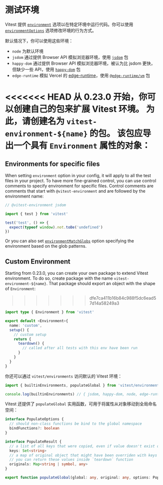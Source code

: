 # 测试环境

Vitest 提供 [`environment`](/config/#environment) 选项以在特定环境中运行代码。你可以使用 [`environmentOptions`](/config/#environmentoptions) 选项修改环境的行为方式。

默认情况下，你可以使用这些环境：

- `node` 为默认环境
- `jsdom` 通过提供 Browser API 模拟浏览器环境，使用 [`jsdom`](https://github.com/jsdom/jsdom) 包
- `happy-dom` 通过提供 Browser API 模拟浏览器环境，被认为比 jsdom 更快，但缺少一些 API，使用 [`happy-dom`](https://github.com/capricorn86/happy-dom) 包
- `edge-runtime` 模拟 Vercel 的 [edge-runtime](https://edge-runtime.vercel.app/)，使用 [`@edge-runtime/vm`](https://www.npmjs.com/package/@edge-runtime/vm) 包

<<<<<<< HEAD
从 0.23.0 开始，你可以创建自己的包来扩展 Vitest 环境。 为此，请创建名为 `vitest-environment-${name}` 的包。 该包应导出一个具有 `Environment` 属性的对象：
=======
## Environments for specific files

When setting `environment` option in your config, it will apply to all the test files in your project. To have more fine-grained control, you can use control comments to specify environment for specific files. Control comments are comments that start with `@vitest-environment` and are followed by the environment name:

```ts
// @vitest-environment jsdom

import { test } from 'vitest'

test('test', () => {
  expect(typeof window).not.toBe('undefined')
})
```

Or you can also set [`environmentMatchGlobs`](https://vitest.dev/config/#environmentmatchglobs) option specifying the environment based on the glob patterns.

## Custom Environment

Starting from 0.23.0, you can create your own package to extend Vitest environment. To do so, create package with the name `vitest-environment-${name}`. That package should export an object with the shape of `Environment`:
>>>>>>> dfe7ca411b16b84c988f5dc6ead57d14a58249a3

```ts
import type { Environment } from 'vitest'

export default <Environment>{
  name: 'custom',
  setup() {
    // custom setup
    return {
      teardown() {
        // called after all tests with this env have been run
      }
    }
  }
}
```

你还可以通过 `vitest/environments` 访问默认的 Vitest 环境：

```ts
import { builtinEnvironments, populateGlobal } from 'vitest/environments'

console.log(builtinEnvironments) // { jsdom, happy-dom, node, edge-runtime }
```

Vitest 还提供了 `populateGlobal` 实用函数，可用于将属性从对象移动到全局命名空间：

```ts
interface PopulateOptions {
  // should non-class functions be bind to the global namespace
  bindFunctions?: boolean
}

interface PopulateResult {
  // a list of all keys that were copied, even if value doesn't exist on original object
  keys: Set<string>
  // a map of original object that might have been overriden with keys
  // you can return these values inside `teardown` function
  originals: Map<string | symbol, any>
}

export function populateGlobal(global: any, original: any, options: PopulateOptions): PopulateResult
```
